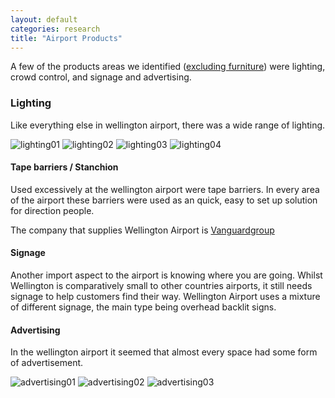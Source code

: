 ```yaml
---
layout: default
categories: research
title: "Airport Products"
---
```


A few of the products areas we identified ([excluding furniture](https://harryiliffe.github.io/industrial-design-2018/research-airport-furniture/)) were lighting, crowd control, and signage and advertising.

### Lighting
Like everything else in wellington airport, there was a wide range of lighting.

![lighting01]({{site.imageurl}}/LIGHTING-01.JPG)
![lighting02]({{site.imageurl}}/LIGHTING-03.JPG)
![lighting03]({{site.imageurl}}/LIGHTING-05.JPG)
![lighting04]({{site.imageurl}}/LIGHTING-06.JPG)

#### Tape barriers / Stanchion
Used excessively at the wellington airport were tape barriers. In every area of the airport these barriers were used as an quick, easy to set up solution for direction people.

The company that supplies Wellington Airport is [Vanguardgroup](https://www.vanguardgroup.co.nz/pedestrian-control/retractable-belt-queue-control-barriers.html?___store=default)

#### Signage
Another import aspect to the airport is knowing where you are going. Whilst Wellington is comparatively small to other countries airports, it still needs signage to help customers find their way.
Wellington Airport uses a mixture of different signage, the main type being overhead backlit signs.

#### Advertising
In the wellington airport it seemed that almost every space had some form of advertisement.

![advertising01]({{site.imageurl}}/ADVERTISING-01.JPG)
![advertising02]({{site.imageurl}}/ADVERTISING-03.JPG)
![advertising03]({{site.imageurl}}/ADVERTISING-05.JPG)
